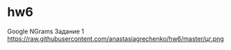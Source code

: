 # hw6
Google NGrams
Задание 1
https://raw.githubusercontent.com/anastasiagrechenko/hw6/master/цг.png
